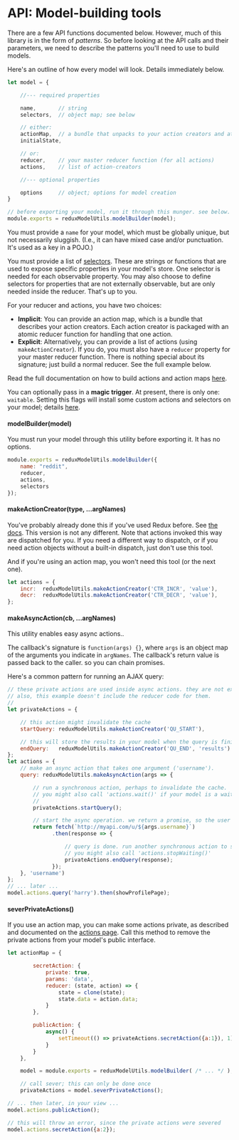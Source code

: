 
# API: Model-building tools

There are a few API functions documented below. However, much of
this library is in the form of *patterns*. So before looking at
the API calls and their parameters, we need to describe the
patterns you'll need to use to build models.

Here's an outline of how every model will look.
Details immediately below.

```javascript
let model = {

    //--- required properties

    name,       // string
    selectors,  // object map; see below

    // either:
    actionMap,  // a bundle that unpacks to your action creators and atomic reducers
    initialState,

    // or:
    reducer,    // your master reducer function (for all actions)
    actions,    // list of action-creators

    //--- optional properties

    options     // object; options for model creation
}

// before exporting your model, run it through this munger. see below.
module.exports = reduxModelUtils.modelBuilder(model);
```

You must provide a `name` for your model, which must be globally unique, but
not necessarily sluggish. (I.e., it can have mixed case and/or punctuation. It's
used as a key in a POJO.)

You must provide a list of [selectors](selectors.md). These are strings or functions that are used
to expose specific properties in your model's store.
One selector is needed for each observable property. You may also choose
to define selectors for properties that are not externally observable, but are only
needed inside the reducer. That's up to you.

For your reducer and actions, you have two choices:

* **Implicit**: You can provide an action map, which is a bundle
that describes your action creators. Each action creator is packaged with an
atomic reducer function for handling that one action.
* **Explicit**: Alternatively, you can provide a list of actions (using `makeActionCreator`).
If you do, you must also have a `reducer` property for your master reducer function.
There is nothing special about its signature; just build a normal reducer. See the
full example below.

Read the full documentation on how to build actions and action maps
[here](actions.md).

You can optionally pass in a **magic trigger**. At present, there is only one:
`waitable`. Setting this flags will install some custom actions
and selectors on your model; details [here](magic.md).


#### modelBuilder(model)

You must run your model through this utility before exporting it. It has no
options.

```javascript
module.exports = reduxModelUtils.modelBuilder({
    name: "reddit",
    reducer,
    actions,
    selectors
});
```

#### makeActionCreator(type, ...argNames)

You've probably already done this if you've used Redux before.
See [the docs](http://rackt.org/redux/docs/basics/Actions.html).
This version is not any different. Note that actions invoked this way are dispatched for you.
If you need a different way to dispatch, or if you need action objects without a built-in
dispatch, just don't use this tool.

And if you're using an action map, you won't need this tool (or the next one).

```javascript
let actions = {
    incr:  reduxModelUtils.makeActionCreator('CTR_INCR', 'value'),
    decr:  reduxModelUtils.makeActionCreator('CTR_DECR', 'value'),
};
```

#### makeAsyncAction(cb, ...argNames)

This utility enables easy async actions..

The callback's signature is `function(args) {}`, where `args` is an object map of the
arguments you indicate in `argNames`. The callback's return value is passed back
to the caller. so you can chain promises.

Here's a common pattern for running an AJAX query:

```javascript
// these private actions are used inside async actions. they are not exposed.
// also, this example doesn't include the reducer code for them.
//
let privateActions = {

    // this action might invalidate the cache
    startQuery: reduxModelUtils.makeActionCreator('QU_START'),

    // this will store the results in your model when the query is finished
    endQuery:   reduxModelUtils.makeActionCreator('QU_END', 'results')
};
let actions = {
    // make an async action that takes one argument ('username').
    query: reduxModelUtils.makeAsyncAction(args => {

        // run a synchronous action, perhaps to invalidate the cache.
        // you might also call 'actions.wait()' if your model is a waitable
        //
        privateActions.startQuery();

        // start the async operation. we return a promise, so the user can chain
        return fetch(`http://myapi.com/u/${args.username}`)
              .then(response => {

                  // query is done. run another synchronous action to store the data.
                  // you might also call 'actions.stopWaiting()'
                  privateActions.endQuery(response);
              });
    }, 'username')
};
// ... later ...
model.actions.query('harry').then(showProfilePage);
```

#### severPrivateActions()

If you use an action map, you can make some actions
private, as described and documented on the
[actions page](actions.md). Call this method to
remove the private actions from your model's public
interface.

```javascript
let actionMap = {

        secretAction: {
            private: true,
            params: 'data',
            reducer: (state, action) => {
                state = clone(state);
                state.data = action.data;
            }
        },

        publicAction: {
            async() {
                setTimeout(() => privateActions.secretAction({a:1}), 1);
            }
        }
    },

    model = module.exports = reduxModelUtils.modelBuilder( /* ... */ ),

    // call sever; this can only be done once
    privateActions = model.severPrivateActions();

// ... then later, in your view ...
model.actions.publicAction();

// this will throw an error, since the private actions were severed
model.actions.secretAction({a:2});
```
